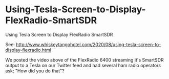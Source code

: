 # Using-Tesla-Screen-to-Display-FlexRadio-SmartSDR
Using Tesla Screen to Display FlexRadio SmartSDR

See: http://www.whiskeytangohotel.com/2020/08/using-tesla-screen-to-display-flexradio.html

We posted the video above of the FlexRadio 6400 streaming it's SmartSDR output
to a Tesla on our Twitter feed and had several ham radio operators ask; 
"How did you do that"?  
